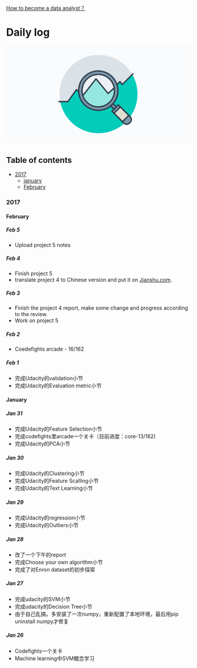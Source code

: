 [How to become a data analyst？](README.md)

# Daily log
![Become a data analyst!](extras/Data-Analyst.png)
## Table of contents
- [2017](#2017)
  - [january](#January)
  - [February](#february)



### 2017

#### February

##### Feb 5
 - Upload project 5 notes

##### Feb 4
 - Finish project 5
 - translate project 4 to Chinese version and put it on [Jianshu.com](http://www.jianshu.com/p/b690974e8146).

##### Feb 3
 - Finish the project 4 report, make some change and progress according to the review.
 - Work on project 5

##### Feb 2
 - Coedefights arcade - 16/162

##### Feb 1
 - 完成Udacity的validation小节
 - 完成Udacity的Evaluation metric小节



#### January
##### Jan 31
 - 完成Udacity的Feature Selection小节
 - 完成codefights里arcade一个关卡（目前进度：core-13/162)
 - 完成Udacity的PCA小节

##### Jan 30
 - 完成Udacity的Clustering小节
 - 完成Udacity的Feature Scalling小节
 - 完成Udacity的Text Learning小节

##### Jan 29
 - 完成Udacity的regression小节
 - 完成Udacity的Outliers小节

##### Jan 28
 - 改了一个下午的report
 - 完成Choose your own algorithm小节
 - 完成了对Enron dataset的初步探索

##### Jan 27
 - 完成udacity的SVM小节
 - 完成udacity的Decision Tree小节
 - 由于自己乱搞，多安装了一次numpy，重新配置了本地环境，最后用pip uninstall numpy才修复

##### Jan 26
 - Codefights一个关卡
 - Machine learning中SVM概念学习
